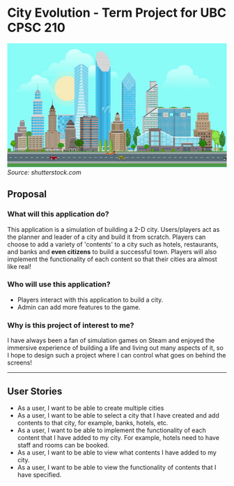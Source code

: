 # City Evolution - Term Project for UBC CPSC 210
![](data/1.jpeg)
*Source: shutterstock.com*
## Proposal

### What will this application do?
This application is a simulation of building a 2-D city. Users/players act as the planner and leader of a city and
build it from scratch. Players can choose to add a variety of 'contents' to a city such as hotels, restaurants, 
and banks and **even citizens** to build a successful town. Players will also implement the
functionality of each content so that their cities ara almost like real!


### Who will use this application?
- Players interact with this application to build a city.
- Admin can add more features to the game. 

### Why is this project of interest to me?
I have always been a fan of simulation games on Steam and enjoyed the immersive experience of building a life and living
out many aspects of it, so I hope to design such a project where I can control what goes on behind the screens!

___
## User Stories
- As a user, I want to be able to create multiple cities
- As a user, I want to be able to select a city that I have created and add contents to that city, for example, banks,
    hotels, etc.
- As a user, I want to be able to implement the functionality of each content that I have added to my city. For example,
    hotels need to have staff and rooms can be booked.
- As a user, I want to be able to view what contents I have added to my city.
- As a user, I want to be able to view the functionality of contents that I have specified.
